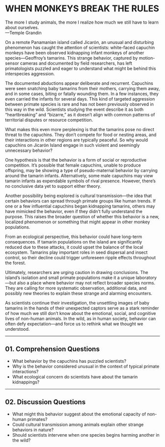 # WHEN MONKEYS BREAK THE RULES  

The more I study animals, the more I realize how much we still have to learn about ourselves.  
—Temple Grandin  

On a remote Panamanian island called Jicarón, an unusual and disturbing phenomenon has caught the attention of scientists: white-faced capuchin monkeys have been observed kidnapping infant monkeys of another species—Geoffroy’s tamarins. This strange behavior, captured by motion-sensor cameras and documented by field researchers, has left primatologists puzzled and eager to understand what might be behind this interspecies aggression.  

The documented abductions appear deliberate and recurrent. Capuchins were seen snatching baby tamarins from their mothers, carrying them away, and in some cases, biting or fatally wounding them. In a few instances, they even carried the infants for several days. This kind of targeted aggression between primate species is rare and has not been previously observed in this way in the wild. Scientists studying the event describe it as both “heartbreaking” and “bizarre,” as it doesn’t align with common patterns of territorial disputes or resource competition.  

What makes this even more perplexing is that the tamarins pose no direct threat to the capuchins. They don’t compete for food or nesting areas, and their interactions in other regions are typically peaceful. So why would capuchins on Jicarón Island engage in such violent and seemingly unnecessary behavior?  

One hypothesis is that the behavior is a form of social or reproductive competition. It’s possible that female capuchins, unable to produce offspring, may be showing a type of pseudo-maternal behavior by carrying around the tamarin infants. Alternatively, some male capuchins may view tamarin infants as expendable symbols of rival presence. However, there’s no conclusive data yet to support either theory.  

Another possibility being explored is cultural transmission—the idea that certain behaviors can spread through primate groups like human trends. If one or a few influential capuchins began kidnapping tamarins, others may have mimicked the behavior, even if they didn’t fully understand the purpose. This raises the broader question of whether this behavior is a new, localized phenomenon or something that might appear in other monkey populations.  

From an ecological perspective, this behavior could have long-term consequences. If tamarin populations on the island are significantly reduced due to these attacks, it could upset the balance of the local ecosystem. Tamarins play important roles in seed dispersal and insect control, so their decline could trigger unforeseen ripple effects throughout the forest.  

Ultimately, researchers are urging caution in drawing conclusions. The island’s isolation and small primate populations make it a unique laboratory—but also a place where behavior may not reflect broader species norms. They are calling for more systematic observation, additional data, and possibly new theories to explain these strange and alarming encounters.  

As scientists continue their investigation, the unsettling images of baby tamarins in the hands of their unexpected captors serve as a stark reminder of how much we still don’t know about the emotional, social, and cognitive lives of non-human animals. In the wild, as in human society, behavior can often defy expectation—and force us to rethink what we thought we understood.  

---

## 01. Comprehension Questions  

- What behavior by the capuchins has puzzled scientists?  
- Why is the behavior considered unusual in the context of typical primate interactions?  
- What ecological concern do scientists have about the tamarin kidnappings?  

---

## 02. Discussion Questions  

- What might this behavior suggest about the emotional capacity of non-human primates?  
- Could cultural transmission among animals explain other strange behaviors in nature?  
- Should scientists intervene when one species begins harming another in the wild?  
